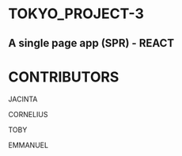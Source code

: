 # TOKYO_PROJECT-3
## A single page app (SPR) - REACT

# CONTRIBUTORS
JACINTA
  
CORNELIUS

TOBY

EMMANUEL
